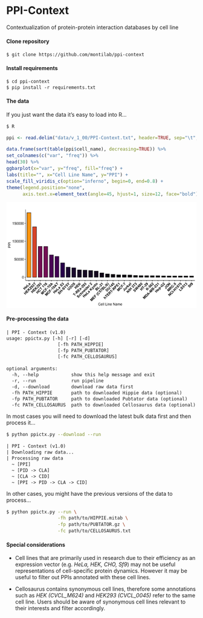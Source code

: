 
<!-- README.md is generated from README.Rmd. Please edit that file -->

# PPI-Context

Contextualization of protein-protein interaction databases by cell line

#### Clone repository

    $ git clone https://github.com/montilab/ppi-context

#### Install requirements

    $ cd ppi-context
    $ pip install -r requirements.txt

#### The data

If you just want the data it’s easy to load into R…

    $ R

``` r
ppi <- read.delim("data/v_1_00/PPI-Context.txt", header=TRUE, sep="\t", stringsAsFactors=FALSE)
```

``` r
data.frame(sort(table(ppi$cell_name), decreasing=TRUE)) %>%
set_colnames(c("var", "freq")) %>%
head(30) %>%
ggbarplot(x="var", y="freq", fill="freq") +
labs(title="", x="Cell Line Name", y="PPI") +
scale_fill_viridis_c(option="inferno", begin=0, end=0.8) + 
theme(legend.position="none",
      axis.text.x=element_text(angle=45, hjust=1, size=12, face="bold"))
```

<img src="README_files/figure-gfm/unnamed-chunk-3-1.png" style="display: block; margin: auto;" />

#### Pre-processing the data

    | PPI - Context (v1.0)
    usage: ppictx.py [-h] [-r] [-d]
                       [-fh PATH_HIPPIE] 
                       [-fp PATH_PUBTATOR]
                       [-fc PATH_CELLOSAURUS]
    
    optional arguments:
      -h, --help            show this help message and exit
      -r, --run             run pipeline
      -d, --download        download raw data first
      -fh PATH_HIPPIE       path to downloaded Hippie data (optional)
      -fp PATH_PUBTATOR     path to downloaded Pubtator data (optional)
      -fc PATH_CELLOSAURUS  path to downloaded Cellosaurus data (optional)

In most cases you will need to download the latest bulk data first and
then process it…

``` bash
$ python ppictx.py --download --run
```

    | PPI - Context (v1.0)
    | Downloading raw data...
    | Processing raw data
      ~ [PPI]
      ~ [PID -> CLA]
      ~ [CLA -> CID]
      ~ [PPI -> PID -> CLA -> CID]

In other cases, you might have the previous versions of the data to
process…

``` bash
$ python ppictx.py --run \
                   -fh path/to/HIPPIE.mitab \
                   -fp path/to/PUBTATOR.gz \
                   -fc path/to/CELLOSAURUS.txt
```

#### Special considerations

  - Cell lines that are primarily used in research due to their
    efficiency as an expression vector (e.g. *HeLa, HEK, CHO, Sf9*) may
    not be useful representations of cell-specific protein dynamics.
    However it may be useful to filter out PPIs annotated with these
    cell lines.

  - Cellosaurus contains synonymous cell lines, therefore some
    annotations such as *HEK (CVCL\_M624)* and *HEK293 (CVCL\_0045)*
    refer to the same cell line. Users should be aware of synonymous
    cell lines relevant to their interests and filter accordingly.
